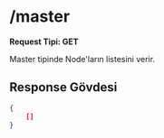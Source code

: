 # /master

**Request Tipi: GET**

Master tipinde Node'ların listesini verir.

## Response Gövdesi

```json
{
    []
}
```
